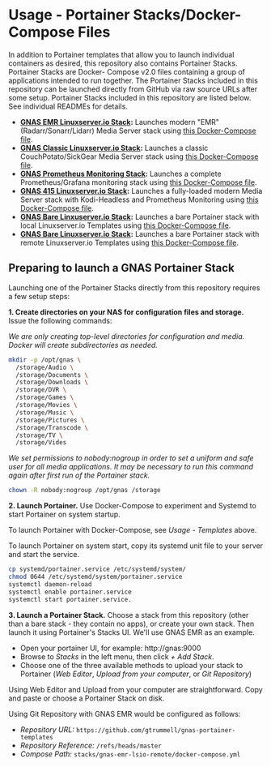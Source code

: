 # Usage - Portainer Stacks/Docker-Compose Files
   
In addition to Portainer templates that allow you to launch individual containers as
desired, this repository also contains Portainer Stacks.  Portainer Stacks are Docker-
Compose v2.0 files containing a group of applications intended to run together.  The
Portainer Stacks included in this repository can be launched directly from GitHub via
raw source URLs after some setup.  Portainer Stacks included in this repository are
listed below.  See individual READMEs for details.

* **[GNAS EMR Linuxserver.io Stack](..stacks/gnas-emr-lsio-remote/README.md):** Launches
  modern "EMR" (Radarr/Sonarr/Lidarr) Media Server stack using
  [this Docker-Compose file](..stacks/gnas-emr-lsio-remote/docker-compose.yml).
* **[GNAS Classic Linuxserver.io Stack](..stacks/gnas-classic-lsio-remote/README.md):**
  Launches a classic CouchPotato/SickGear Media Server stack using
  [this Docker-Compose file](..stacks/gnas-classic-lsio-remote/docker-compose.yml).
* **[GNAS Prometheus Monitoring Stack](..stacks/gnas-monitoring-remote/README.md):**
  Launches a complete Prometheus/Grafana monitoring stack using
  [this Docker-Compose file](..stacks/gnas-monitoring-remote/docker-compose.yml).
* **[GNAS 415 Linuxserver.io Stack](..stacks/gnas-415-lsio-remote/README.md):** Launches
  a fully-loaded modern Media Server stack with Kodi-Headless and Prometheus Monitoring
  using [this Docker-Compose file](..stacks/gnas-415-lsio-remote/docker-compose.yml).
* **[GNAS Bare Linxuserver.io Stack](..stacks/gnas-bare-lsio-local/README.md):** Launches
  a bare Portainer stack with local Linuxserver.io Templates using
  [this Docker-Compose file](..stacks/gnas-bare-lsio-local/docker-compose.yml).
* **[GNAS Bare Linuxserver.io Stack](..stacks/gnas-bare-lsio-remote/README.md):**
  Launches a bare Portainer stack with remote Linuxserver.io Templates using
  [this Docker-Compose file](..stacks/gnas-bare-lsio-remote/docker-compose.yml).


## Preparing to launch a GNAS Portainer Stack

Launching one of the Portainer Stacks directly from this repository requires a few
setup steps:

**1. Create directories on your NAS for configuration files and storage.**  Issue the
following commands:

  _We are only creating top-level directories for configuration and media.  Docker will
  create subdirectories as needed._
```bash
mkdir -p /opt/gnas \
  /storage/Audio \
  /storage/Documents \
  /storage/Downloads \
  /storage/DVR \
  /storage/Games \
  /storage/Movies \
  /storage/Music \
  /storage/Pictures \ 
  /storage/Transcode \
  /storage/TV \
  /storage/Vides
```

  _We set permissions to nobody:nogroup in order to set a uniform and safe user for all
  media applications.  It may be necessary to run this command again after first run of
  the Portainer stack._
```bash
chown -R nobody:nogroup /opt/gnas /storage
```

**2. Launch Portainer.**  Use Docker-Compose to experiment and Systemd to start
Portainer on system startup.

To launch Portainer with Docker-Compose, see _Usage - Templates_ above.

To launch Portainer on system start, copy its systemd unit file to your server and
start the service.
```bash
cp systemd/portainer.service /etc/systemd/system/
chmod 0644 /etc/systemd/system/portainer.service
systemctl daemon-reload
systemctl enable portainer.service
systemctl start portainer.service.
```

**3. Launch a Portainer Stack.**  Choose a stack from this repository (other than a
bare stack - they contain no apps), or create your own stack.  Then launch it using
Portainer's Stacks UI.  We'll use GNAS EMR as an example.

* Open your portainer UI, for example: http://gnas:9000
* Browse to _Stacks_ in the left menu, then click _+ Add Stack_.
* Choose one of the three available methods to upload your stack to Portainer (_Web
  Editor_, _Upload from your computer_, or _Git Repository_)

Using Web Editor and Upload from your computer are straightforward.  Copy and paste
or choose a Portainer Stack on disk.

Using Git Repository with GNAS EMR would be configured as follows:
* _Repository URL:_ `https://github.com/gtrummell/gnas-portainer-templates`
* _Repository Reference:_ `/refs/heads/master`
* _Compose Path:_ `stacks/gnas-emr-lsio-remote/docker-compose.yml`
